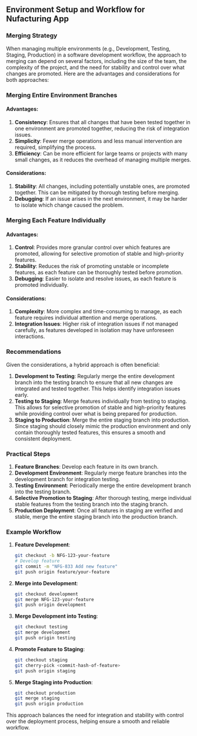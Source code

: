 ## Environment Setup and Workflow for Nufacturing App

### Merging Strategy

When managing multiple environments (e.g., Development, Testing, Staging, Production) in a software development workflow, the approach to merging can depend on several factors, including the size of the team, the complexity of the project, and the need for stability and control over what changes are promoted. Here are the advantages and considerations for both approaches:

### Merging Entire Environment Branches

#### Advantages:
1. **Consistency**: Ensures that all changes that have been tested together in one environment are promoted together, reducing the risk of integration issues.
2. **Simplicity**: Fewer merge operations and less manual intervention are required, simplifying the process.
3. **Efficiency**: Can be more efficient for large teams or projects with many small changes, as it reduces the overhead of managing multiple merges.

#### Considerations:
1. **Stability**: All changes, including potentially unstable ones, are promoted together. This can be mitigated by thorough testing before merging.
2. **Debugging**: If an issue arises in the next environment, it may be harder to isolate which change caused the problem.

### Merging Each Feature Individually

#### Advantages:
1. **Control**: Provides more granular control over which features are promoted, allowing for selective promotion of stable and high-priority features.
2. **Stability**: Reduces the risk of promoting unstable or incomplete features, as each feature can be thoroughly tested before promotion.
3. **Debugging**: Easier to isolate and resolve issues, as each feature is promoted individually.

#### Considerations:
1. **Complexity**: More complex and time-consuming to manage, as each feature requires individual attention and merge operations.
2. **Integration Issues**: Higher risk of integration issues if not managed carefully, as features developed in isolation may have unforeseen interactions.

### Recommendations

Given the considerations, a hybrid approach is often beneficial:

1. **Development to Testing**: Regularly merge the entire development branch into the testing branch to ensure that all new changes are integrated and tested together. This helps identify integration issues early.
2. **Testing to Staging**: Merge features individually from testing to staging. This allows for selective promotion of stable and high-priority features while providing control over what is being prepared for production.
3. **Staging to Production**: Merge the entire staging branch into production. Since staging should closely mimic the production environment and only contain thoroughly tested features, this ensures a smooth and consistent deployment.

### Practical Steps

1. **Feature Branches**: Develop each feature in its own branch.
2. **Development Environment**: Regularly merge feature branches into the development branch for integration testing.
3. **Testing Environment**: Periodically merge the entire development branch into the testing branch.
4. **Selective Promotion to Staging**: After thorough testing, merge individual stable features from the testing branch into the staging branch.
5. **Production Deployment**: Once all features in staging are verified and stable, merge the entire staging branch into the production branch.

### Example Workflow

1. **Feature Development**:
   ```sh
   git checkout -b NFG-123-your-feature
   # Develop feature
   git commit -m "NFG-833 Add new feature"
   git push origin feature/your-feature
   ```

2. **Merge into Development**:
   ```sh
   git checkout development
   git merge NFG-123-your-feature
   git push origin development
   ```
3. **Merge Development into Testing**:
   ```sh
   git checkout testing
   git merge development
   git push origin testing
   ```
4. **Promote Feature to Staging**:
   ```sh
   git checkout staging
   git cherry-pick <commit-hash-of-feature>
   git push origin staging
   ```
5. **Merge Staging into Production**:
   ```sh
   git checkout production
   git merge staging
   git push origin production
   ```

This approach balances the need for integration and stability with control over the deployment process, helping ensure a smooth and reliable workflow.
